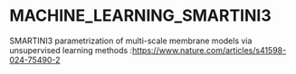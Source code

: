 # MACHINE_LEARNING_SMARTINI3
SMARTINI3 parametrization of multi-scale membrane models via unsupervised learning methods :https://www.nature.com/articles/s41598-024-75490-2
